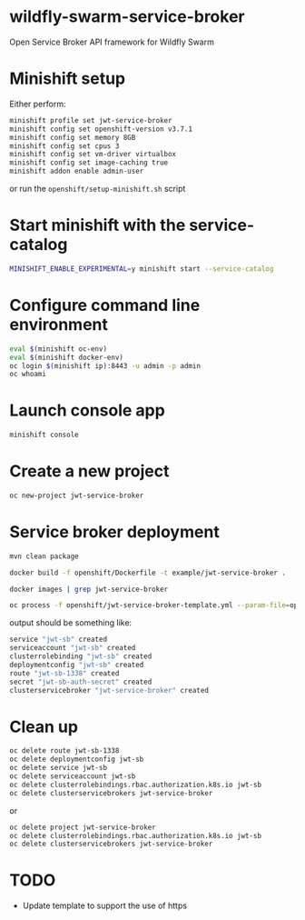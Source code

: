 # wildfly-swarm-service-broker
Open Service Broker API framework for Wildfly Swarm

# Minishift setup
Either perform:

```bash
minishift profile set jwt-service-broker
minishift config set openshift-version v3.7.1
minishift config set memory 8GB
minishift config set cpus 3
minishift config set vm-driver virtualbox
minishift config set image-caching true
minishift addon enable admin-user
```

or run the `openshift/setup-minishift.sh` script

# Start minishift with the service-catalog
```bash
MINISHIFT_ENABLE_EXPERIMENTAL=y minishift start --service-catalog
```

# Configure command line environment
```bash
eval $(minishift oc-env)
eval $(minishift docker-env)
oc login $(minishift ip):8443 -u admin -p admin
oc whoami
```

# Launch console app
```bash
minishift console
```

# Create a new project
```bash
oc new-project jwt-service-broker
```

# Service broker deployment
```bash
mvn clean package

docker build -f openshift/Dockerfile -t example/jwt-service-broker .

docker images | grep jwt-service-broker

oc process -f openshift/jwt-service-broker-template.yml --param-file=openshift/params.env | oc create -f -
```

output should be something like:
```bash
service "jwt-sb" created
serviceaccount "jwt-sb" created
clusterrolebinding "jwt-sb" created
deploymentconfig "jwt-sb" created
route "jwt-sb-1338" created
secret "jwt-sb-auth-secret" created
clusterservicebroker "jwt-service-broker" created
```

# Clean up
```bash
oc delete route jwt-sb-1338
oc delete deploymentconfig jwt-sb
oc delete service jwt-sb
oc delete serviceaccount jwt-sb
oc delete clusterrolebindings.rbac.authorization.k8s.io jwt-sb
oc delete clusterservicebrokers jwt-service-broker
```

or

```bash
oc delete project jwt-service-broker
oc delete clusterrolebindings.rbac.authorization.k8s.io jwt-sb
oc delete clusterservicebrokers jwt-service-broker
```

# TODO
* Update template to support the use of https
